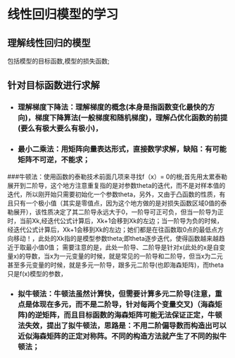 # 线性回归模型的学习

## 理解线性回归的模型
   
   包括模型的目标函数,模型的损失函数;
   
   
## 针对目标函数进行求解
   * ### 理解梯度下降法：理解梯度的概念(本身是指函数变化最快的方向)，梯度下降算法(一般梯度和随机梯度)，理解凸优化函数的前提(要么有极大要么有极小)，
   
   * ### 最小二乘法：用矩阵向量表达形式，直接数学求解，缺陷：有可能矩阵不可逆，不能求；
   
   ###牛顿法：使用函数的泰勒技术前面几项来寻找f（x）= 0的根;首先用太累泰勒展开到二阶导，这个地方注意重复指的是对参数theta的迭代，而不是对样本值的迭代，所以刚开始只需要初始化一个参数theta，另外，又由于凸函数的性质，有且只有一个极小值（其实是零值点，因为这个地方做的是对损失函数区域0值的泰勒展开），该性质决定了其二阶导永远大于0，一阶导可正可负，但当一阶导为正时，当前Xk,经迭代公式计算后，Xk+1会移到Xk的左边；当一阶导为负的时候，经迭代公式计算后，Xk+1会移到Xk的左边；她们都是在往函数取0点的最低点方向移动！，此处的Xk指的是模型参数theta;即theta逐步迭代，使得函数越来越趋近于取最小值0值；
   需要注意的是，此处一阶导、二阶导是针对x(此处的x是自变量x)的导数，当x为一元变量的时候，就是常见的一阶导和二阶导，但当x为二元甚至多元变量的时候，就是多元一阶导，跟多元二阶导(也即海森矩阵)，而theta只是f(x)模型的参数，
   
   * ### 拟牛顿法：牛顿法虽然计算快，但需要计算多元二阶导(注意，重点是体现在多元，而不是二阶导，针对每两个变量交叉)（海森矩阵)的逆矩阵，而且目标函数的海森矩阵可能无法保证正定，牛顿法失效，提出了拟牛顿法，思路是：不用二阶偏导数而构造出可以近似海森矩阵的正定对称阵。不同的构造方法就产生了不同的拟牛顿法；
   
   
